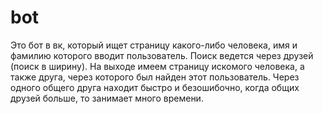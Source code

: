 # bot

Это бот в вк, который ищет страницу какого-либо человека, имя и фамилию которого вводит пользователь. 
Поиск ведется через друзей (поиск в ширину).
На выходе имеем страницу искомого человека, а также друга, через которого был найден этот пользователь. 
Через одного общего друга находит быстро и безошибочно, когда общих друзей больше, то занимает много времени.
